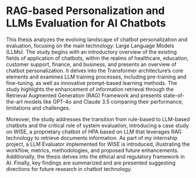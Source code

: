 # RAG-based Personalization and LLMs Evaluation for AI Chatbots

This thesis analyzes the evolving landscape of chatbot personalization and evaluation, focusing on the main technology: Large Language Models (LLMs). The study begins with an introductory overview of the existing fields of application of chatbots, within the realms of healthcare, education, customer support, finance, and business, and presents an overview of chatbot personalization. It delves into the Transformer architecture’s core elements and examines LLM training processes, including pre-training and fine-tuning, as well as innovative prompt-based learning methods. The study highlights the enhancement of information retrieval through the Retrieval Augmented Generation (RAG) Framework and presents state-of-the-art models like GPT-4o and Claude 3.5 comparing their performance, limitations and challenges.

Moreover, the study addresses the transition from rule-based to LLM-based chatbots and the critical role of system evaluation, introducing a case study on WISE, a proprietary chatbot of HPA based on LLM that leverages RAG technology to retrieve documents information. As part of my internship project, a LLM Evaluator implemented for WISE is introduced, illustrating the workflow, metrics, methodologies, and proposed future enhancements. Additionally, the thesis delves into the ethical and regulatory framework in AI. Finally, key findings are summarized and are presented suggesting directions for future research in chatbot technology.
